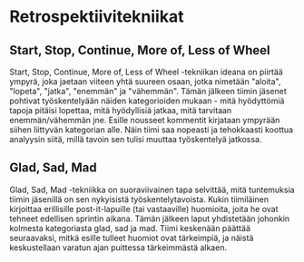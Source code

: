 # Retrospektiivitekniikat

## Start, Stop, Continue, More of, Less of Wheel

Start, Stop, Continue, More of, Less of Wheel -tekniikan ideana on piirtää ympyrä, joka jaetaan viiteen yhtä suureen osaan, jotka nimetään "aloita", "lopeta", "jatka", "enemmän" ja "vähemmän". Tämän jälkeen tiimin jäsenet pohtivat työskentelyään näiden kategorioiden mukaan - mitä hyödyttömiä tapoja pitäisi lopettaa, mitä hyödyllisiä jatkaa, mitä tarvitaan enemmän/vähemmän jne. Esille nousseet kommentit kirjataan ympyrään siihen liittyvän kategorian alle. Näin tiimi saa nopeasti ja tehokkaasti koottua analyysin siitä, millä tavoin sen tulisi muuttaa työskentelyä jatkossa.

## Glad, Sad, Mad

Glad, Sad, Mad -tekniikka on suoraviivainen tapa selvittää, mitä tuntemuksia tiimin jäsenillä on sen nykyisistä työskentelytavoista. Kukin tiimiläinen kirjoittaa erillisille post-it-lapuille (tai vastaaville) huomioita, joita he ovat tehneet edellisen sprintin aikana. Tämän jälkeen laput yhdistetään johonkin kolmesta kategoriasta glad, sad ja mad. Tiimi keskenään päättää seuraavaksi, mitkä esille tulleet huomiot ovat tärkeimpiä, ja näistä keskustellaan varatun ajan puittessa tärkeimmästä alkaen. 